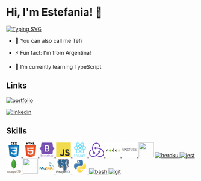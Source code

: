 # Hi, I'm Estefania! 👋

<div align="left"><a href="https://git.io/typing-svg"><img src="https://readme-typing-svg.herokuapp.com?font=Fira+Code&pause=1000&width=435&lines=I'm+a+Full-Stack+Software+Developer" alt="Typing SVG" /></a></div>

- 💬 You can also call me Tefi

- ⚡ Fun fact: I'm from Argentina!

- 🔭 I’m currently learning TypeScript 

## Links
[![portfolio](https://img.shields.io/badge/my_portfolio-000?style=for-the-badge&logo=ko-fi&logoColor=white)](https://estefania-sosa-portfolio.netlify.app/)

[![linkedin](https://img.shields.io/badge/linkedin-0A66C2?style=for-the-badge&logo=linkedin&logoColor=white)](https://www.linkedin.com/in/estefania-sosa-oberlin/)

<link rel="stylesheet" href="https://cdn.jsdelivr.net/gh/devicons/devicon@{{ latestReleaseTagging }}/devicon.min.css">

## Skills
<p align="left">
	<a backgroundColor="lightgray" href="https://www.w3schools.com/css/" target="_blank"> 
		<img src="https://raw.githubusercontent.com/devicons/devicon/master/icons/css3/css3-original-wordmark.svg" alt="css3" width="40" height="40"/> 
	</a>
	<a href="https://www.w3.org/html/" target="_blank"> 
		<img src="https://raw.githubusercontent.com/devicons/devicon/master/icons/html5/html5-original-wordmark.svg" alt="html5" width="40" height="40"/> 
	</a> 
	<a href="https://getbootstrap.com" target="_blank"> 
		<img src="https://raw.githubusercontent.com/devicons/devicon/master/icons/bootstrap/bootstrap-plain-wordmark.svg" alt="bootstrap" width="40" height="40"/>
	<a href="https://developer.mozilla.org/en-US/docs/Web/JavaScript" target="_blank"> 
		<img src="https://raw.githubusercontent.com/devicons/devicon/master/icons/javascript/javascript-original.svg" alt="javascript" width="40" height="40"/>
	</a>
	<a href="https://reactjs.org/" target="_blank"> 
		<img src="https://raw.githubusercontent.com/devicons/devicon/master/icons/react/react-original-wordmark.svg" alt="react" width="40" height="40"/> 
	</a> 
	<a href="https://redux.js.org" target="_blank"> 
		<img src="https://raw.githubusercontent.com/devicons/devicon/master/icons/redux/redux-original.svg" alt="redux" width="40" height="40"/> 
	</a> 
	<a href="https://nodejs.org" target="_blank"> 
		<img src="https://raw.githubusercontent.com/devicons/devicon/master/icons/nodejs/nodejs-original-wordmark.svg" alt="nodejs" width="40" height="40"/> 
	</a> 
	<a href="https://expressjs.com" target="_blank"> 
		<img src="https://raw.githubusercontent.com/devicons/devicon/master/icons/express/express-original-wordmark.svg" alt="express" width="40" height="40"/> 
	</a> <img width="40" height="40" src="https://cdn.jsdelivr.net/gh/devicons/devicon/icons/sequelize/sequelize-original.svg" />
	<a href="https://heroku.com" target="_blank"> 
		<img src="https://www.vectorlogo.zone/logos/heroku/heroku-icon.svg" alt="heroku" width="40" height="40"/> 
	</a>
	<a href="https://jestjs.io" target="_blank"> 
		<img src="https://www.vectorlogo.zone/logos/jestjsio/jestjsio-icon.svg" alt="jest" width="40" height="40"/> 
	</a>
	<a href="https://www.mongodb.com/" target="_blank">
		<img src="https://raw.githubusercontent.com/devicons/devicon/master/icons/mongodb/mongodb-original-wordmark.svg" alt="mongodb" width="40" height="40"/> 
	</a><img width="40" height="40" src="https://cdn.jsdelivr.net/gh/devicons/devicon/icons/firebase/firebase-plain-wordmark.svg" /> 
	<a href="https://www.mysql.com/" target="_blank"> 
		<img src="https://raw.githubusercontent.com/devicons/devicon/master/icons/mysql/mysql-original-wordmark.svg" alt="mysql" width="40" height="40"/> 
	</a> 
	<a href="https://www.postgresql.org" target="_blank"> 
		<img src="https://raw.githubusercontent.com/devicons/devicon/master/icons/postgresql/postgresql-original-wordmark.svg" alt="postgresql" width="40" height="40"/> 
	</a> 
	<a href="https://www.python.org" target="_blank"> 
		<img src="https://raw.githubusercontent.com/devicons/devicon/master/icons/python/python-original.svg" alt="python" width="40" height="40"/> 
	</a> 
          	<a href="https://www.gnu.org/software/bash/" target="_blank"> 
		<img src="https://www.vectorlogo.zone/logos/gnu_bash/gnu_bash-icon.svg" alt="bash" width="40" height="40"/> 
	</a>
	<a href="https://git-scm.com/" target="_blank"> 
		<img src="https://www.vectorlogo.zone/logos/git-scm/git-scm-icon.svg" alt="git" width="40" height="40"/> 
	</a> 
</p>

<!--
<img width="40" height="40" src="https://cdn.jsdelivr.net/gh/devicons/devicon/icons/html5/html5-original-wordmark.svg" />  <img width="40" height="40" src="https://cdn.jsdelivr.net/gh/devicons/devicon/icons/css3/css3-original-wordmark.svg" />  <img width="40" height="40" src="https://cdn.jsdelivr.net/gh/devicons/devicon/icons/javascript/javascript-original.svg" />  <img width="40" height="40" src="https://cdn.jsdelivr.net/gh/devicons/devicon/icons/react/react-original-wordmark.svg" />  <img width="40" height="40" src="https://cdn.jsdelivr.net/gh/devicons/devicon/icons/sequelize/sequelize-original.svg" />  <img width="40" height="40" src="https://cdn.jsdelivr.net/gh/devicons/devicon/icons/postgresql/postgresql-original-wordmark.svg" />  <img width="40" height="40" src="https://cdn.jsdelivr.net/gh/devicons/devicon/icons/firebase/firebase-plain-wordmark.svg" />  <img width="40" height="40" src="https://cdn.jsdelivr.net/gh/devicons/devicon/icons/heroku/heroku-original.svg" />  <img width="40" height="40" src="https://cdn.jsdelivr.net/gh/devicons/devicon/icons/jest/jest-plain.svg" />  <img width="40" height="40" src="https://cdn.jsdelivr.net/gh/devicons/devicon/icons/redux/redux-original.svg" />  <img width="40" height="40" src="https://cdn.jsdelivr.net/gh/devicons/devicon/icons/mongodb/mongodb-original-wordmark.svg" />  <img width="40" height="40" src="https://cdn.jsdelivr.net/gh/devicons/devicon/icons/bootstrap/bootstrap-original.svg" />   <img width="40" height="40" src="https://cdn.jsdelivr.net/gh/devicons/devicon/icons/nodejs/nodejs-original-wordmark.svg" />   <img width="40" height="40" src="https://cdn.jsdelivr.net/gh/devicons/devicon/icons/git/git-plain-wordmark.svg" />   
          
          
<!--
**tefi-sosa/tefi-sosa** is a ✨ _special_ ✨ repository because its `README.md` (this file) appears on your GitHub profile.

Here are some ideas to get you started:

- 🔭 I’m currently working on ...
- 🌱 I’m currently learning ...
- 👯 I’m looking to collaborate on ...
- 🤔 I’m looking for help with ...
- 💬 Ask me about ...
- 📫 How to reach me: ...
- 😄 Pronouns: ...
- ⚡ Fun fact: ...
-->
